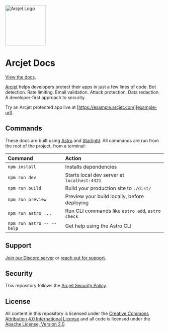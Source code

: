 <a href="https://arcjet.com" target="_arcjet-home">
  <picture>
    <source media="(prefers-color-scheme: dark)" srcset="https://arcjet.com/logo/arcjet-dark-lockup-voyage-horizontal.svg">
    <img src="https://arcjet.com/logo/arcjet-light-lockup-voyage-horizontal.svg" alt="Arcjet Logo" height="128" width="auto">
  </picture>
</a>

# Arcjet Docs

[View the docs](docs).

[Arcjet][arcjet] helps developers protect their apps in just a few lines of
code. Bot detection. Rate limiting. Email validation. Attack protection. Data
redaction. A developer-first approach to security.

Try an Arcjet protected app live at [https://example.arcjet.com][example-url].

## Commands

These docs are built using [Astro][astro] and [Starlight][starlight]. All
commands are run from the root of the project, from a terminal:

| Command                   | Action                                           |
| :------------------------ | :----------------------------------------------- |
| `npm install`             | Installs dependencies                            |
| `npm run dev`             | Starts local dev server at `localhost:4321`      |
| `npm run build`           | Build your production site to `./dist/`          |
| `npm run preview`         | Preview your build locally, before deploying     |
| `npm run astro ...`       | Run CLI commands like `astro add`, `astro check` |
| `npm run astro -- --help` | Get help using the Astro CLI                     |

## Support

[Join our Discord server][discord-invite] or [reach out for support][support].

## Security

This repository follows the [Arcjet Security Policy][arcjet-security].

## License

All content in this repository is licensed under the
[Creative Commons Attribution 4.0 International License](./LICENSE) and all code
is licensed under the [Apache License, Version 2.0](./LICENSE-CODE).

[arcjet]: https://arcjet.com
[astro]: https://astro.build
[starlight]: https://starlight.astro.build
[arcjet-security]: https://docs.arcjet.com/security
[example-url]: https://example.arcjet.com
[discord-invite]: https://arcjet.com/discord
[support]: https://docs.arcjet.com/support
